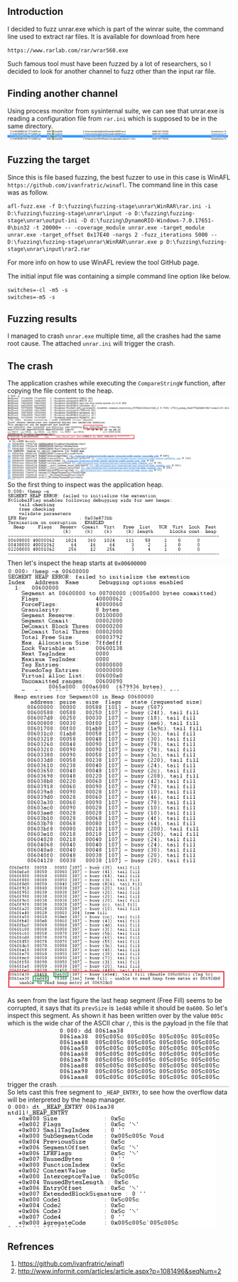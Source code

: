 Introduction
------------------------
I decided to fuzz unrar.exe which is part of the winrar suite, the command line used to extract rar files.
It is available for download from here
```
https://www.rarlab.com/rar/wrar560.exe
```
Such famous tool must have been fuzzed by a lot of researchers, so I decided to look for another channel to fuzz other than the input rar file.

Finding another channel
------------------------
Using process monitor from sysinternal suite, we can see that unrar.exe is reading a configuration file from ```rar.ini``` which is supposed to be in the same directory.
![Alt text](images/1.PNG?raw=true)

Fuzzing the target
-----------------
Since this is file based fuzzing, the best fuzzer to use in this case is WinAFL ```https://github.com/ivanfratric/winafl```.
The command line in this case was as follow.
```
afl-fuzz.exe -f D:\fuzzing\fuzzing-stage\unrar\WinRAR\rar.ini -i D:\fuzzing\fuzzing-stage\unrar\input -o D:\fuzzing\fuzzing-stage\unrar\output-ini -D d:\fuzzing\DynamoRIO-Windows-7.0.17651-0\bin32 -t 20000+ -- -coverage_module unrar.exe -target_module unrar.exe -target_offset 0x17E40 -nargs 2 -fuzz_iterations 5000 -- D:\fuzzing\fuzzing-stage\unrar\WinRAR\unrar.exe p D:\fuzzing\fuzzing-stage\unrar\input\rar2.rar

```
For more info on how to use WinAFL review the tool GitHub page.

The initial input file was containing a simple command line option like below.
```
switches=-cl -m5 -s
switches=-m5 -s
```

Fuzzing results
---------------
I managed to crash ```unrar.exe``` multiple time, all the crashes had the same root cause. The attached ```unrar.ini``` will trigger the crash.


The crash
----------
The application crashes while executing the ```CompareStringW``` function, after copying the file content to the heap. 
![Alt text](images/2.PNG?raw=true)
So the first thing to inspect was the application heap.
![Alt text](images/3.PNG?raw=true)
Then let's inspect the heap starts at ```0x00600000```
![Alt text](images/4.PNG?raw=true)
![Alt text](images/5.PNG?raw=true)
![Alt text](images/6.PNG?raw=true)

As seen from the last figure the last heap segment (Free Fill) seems to be corrupted, it says that its ```prevSize``` is ```1ed48``` while it should be ```0a600```.
So let's inspect this segment. As shown it has been written over by the value ```005c``` which is the wide char of the ASCII char ```/```, this is the payload in the file that trigger the crash.
![Alt text](images/7.PNG?raw=true)
So lets cast this free segment to ```_HEAP_ENTRY```, to see how the overflow data will be interpreted by the heap manager.
![Alt text](images/8.PNG?raw=true)


Refrences
----------
1. https://github.com/ivanfratric/winafl
2. http://www.informit.com/articles/article.aspx?p=1081496&seqNum=2
